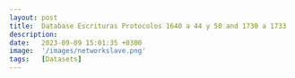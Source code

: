 ```yaml
---
layout: post
title:  Database Escrituras Protocolos 1640 a 44 y 50 and 1730 a 1733
description: 
date:   2023-09-09 15:01:35 +0300
image:  '/images/networkslave.png'
tags:   [Datasets]
---
```

